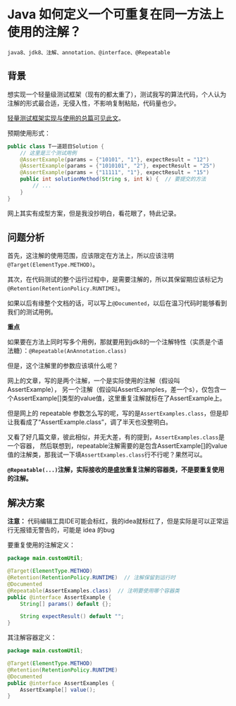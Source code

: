 # Java 如何定义一个可重复在同一方法上使用的注解？

    java8、jdk8、注解、annotation、@interface、@Repeatable

## 背景

想实现一个轻量级测试框架（现有的都太重了），测试我写的算法代码，个人认为注解的形式最合适，无侵入性，不影响复制粘贴，代码量也少。

[轻量测试框架实现与使用的总篇可见此文](../框架开发/Java轻量级测试框架的实现与使用.MD)。

预期使用形式：

```java
public class T一道题目Solution {
    // 这里是三个测试用例
    @AssertExample(params = {"10101", "1"}, expectResult = "12")
    @AssertExample(params = {"1010101", "2"}, expectResult = "25")
    @AssertExample(params = {"11111", "1"}, expectResult = "15")
    public int solutionMethod(String s, int k) {  // 要提交的方法
        // ...
    }
}
```

网上其实有成型方案，但是我没抄明白，看花眼了，特此记录。

## 问题分析

首先，这注解的使用范围，应该限定在方法上，所以应该注明`@Target(ElementType.METHOD)`。

其次，在代码测试的整个运行过程中，是需要注解的，所以其保留期应该标记为`@Retention(RetentionPolicy.RUNTIME)`。

如果以后有缘整个文档的话，可以写上`@Documented`，以后在温习代码时能够看到我们的测试用例。

**重点**

如果要在方法上同时写多个用例，那就要用到jdk8的一个注解特性（实质是个语法糖）：`@Repeatable(AnAnnotation.class)`

但是，这个注解里的参数应该填什么呢？

网上的文章，写的是两个注解，一个是实际使用的注解（假设叫AssertExample），
另一个注解（假设叫AssertExamples，差一个s），仅包含一个AssertExample[]类型的value值，这里重复注解就标在了AssertExample上。

但是网上的 repeatable 参数怎么写的呢，写的是`AssertExamples.class`，但是却让我看成了“AssertExample.class”，调了半天也没整明白。

又看了好几篇文章，彼此相似，并无大差，有的提到，`AssertExamples.class`是一个容器，
然后联想到，repeatable注解需要的是包含AssertExample[]的value值的注解类，那我试一下填`AssertExamples.class`行不行呢？果然可以。

**`@Repeatable(...)`注解，实际接收的是盛放重复注解的容器类，不是要重复使用的注解。**

## 解决方案

**注意：** 代码编辑工具IDE可能会标红，我的idea就标红了，但是实际是可以正常运行无报错无警告的，可能是 idea 的bug

要重复使用的注解定义：

```Java
package main.customUtil;

@Target(ElementType.METHOD)
@Retention(RetentionPolicy.RUNTIME)  // 注解保留到运行时
@Documented
@Repeatable(AssertExamples.class)  // 注明要使用哪个容器类
public @interface AssertExample {
    String[] params() default {};

    String expectResult() default "";
}
```

其注解容器定义：

```Java
package main.customUtil;

@Target(ElementType.METHOD)
@Retention(RetentionPolicy.RUNTIME)
@Documented
public @interface AssertExamples {
    AssertExample[] value();
}
```
